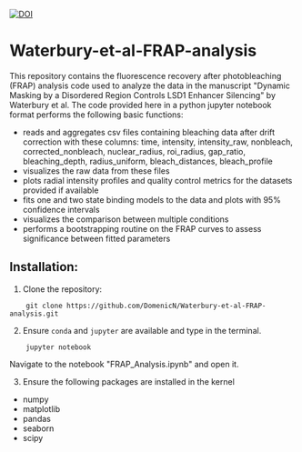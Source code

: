 [![DOI](https://zenodo.org/badge/643759002.svg)](https://zenodo.org/doi/10.5281/zenodo.11089013)

# Waterbury-et-al-FRAP-analysis
This repository contains the fluorescence recovery after photobleaching (FRAP) analysis code used to analyze the data in the manuscript "Dynamic Masking by a Disordered Region Controls LSD1 Enhancer Silencing" by Waterbury et al. The code provided here in a python jupyter notebook format performs the following basic functions:
- reads and aggregates csv files containing bleaching data after drift correction with these columns: time, intensity, intensity_raw, nonbleach, corrected_nonbleach, nuclear_radius, roi_radius, gap_ratio, bleaching_depth, radius_uniform, bleach_distances, bleach_profile
- visualizes the raw data from these files
- plots radial intensity profiles and quality control metrics for the datasets provided if available
- fits one and two state binding models to the data and plots with 95% confidence intervals
- visualizes the comparison between multiple conditions
- performs a bootstrapping routine on the FRAP curves to assess significance between fitted parameters

## Installation:
1. Clone the repository:
```
    git clone https://github.com/DomenicN/Waterbury-et-al-FRAP-analysis.git
```

2. Ensure `conda` and `jupyter` are available and type in the terminal.

```
    jupyter notebook
```
Navigate to the notebook "FRAP_Analysis.ipynb" and open it.

3. Ensure the following packages are installed in the kernel
- numpy
- matplotlib
- pandas
- seaborn
- scipy
